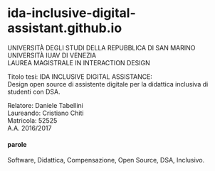 # ida-inclusive-digital-assistant.github.io

UNIVERSITÀ DEGLI STUDI DELLA REPUBBLICA DI SAN MARINO
UNIVERSITÀ IUAV DI VENEZIA  
LAUREA MAGISTRALE IN INTERACTION DESIGN  

Titolo tesi:
IDA INCLUSIVE DIGITAL ASSISTANCE:  
Design open source di assistente digitale per la didattica inclusiva di studenti con DSA.

Relatore: Daniele Tabellini  
Laureando: Cristiano Chiti  
Matricola: 52525  
A.A. 2016/2017  

#### parole
Software, Didattica, Compensazione, Open Source, DSA, Inclusivo.

